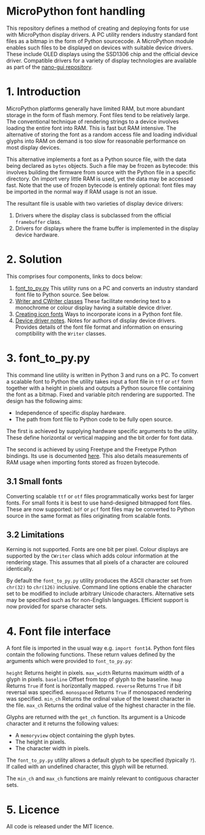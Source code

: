 # MicroPython font handling

This repository defines a method of creating and deploying fonts for use with
MicroPython display drivers. A PC utility renders industry standard font files
as a bitmap in the form of Python sourcecode. A MicroPython module enables such
files to be displayed on devices with suitable device drivers. These include
OLED displays using the SSD1306 chip and the official device driver. Compatible
drivers for a variety of display technologies are available as part of the
[nano-gui repository](https://github.com/peterhinch/micropython-nano-gui).

# 1. Introduction

MicroPython platforms generally have limited RAM, but more abundant storage in
the form of flash memory. Font files tend to be relatively large. The
conventional technique of rendering strings to a device involves loading the
entire font into RAM. This is fast but RAM intensive. The alternative of storing
the font as a random access file and loading individual glyphs into RAM on
demand is too slow for reasonable performance on most display devices.

This alternative implements a font as a Python source file, with the data being
declared as `bytes` objects. Such a file may be frozen as bytecode: this
involves building the firmware from source with the Python file in a specific
directory. On import very little RAM is used, yet the data may be accessed
fast. Note that the use of frozen bytecode is entirely optional: font files may
be imported in the normal way if RAM usage is not an issue.

The resultant file is usable with two varieties of display device drivers:

 1. Drivers where the display class is subclassed from the official
 `framebuffer` class.
 2. Drivers for displays where the frame buffer is implemented in the display
 device hardware.

# 2. Solution

This comprises four components, links to docs below:

 1. [font_to_py.py](./FONT_TO_PY.md) This utility runs on a PC and converts an
 industry standard font file to Python source. See below.
 2. [Writer and CWriter classes](./writer/WRITER.md) These facilitate rendering
 text to a monochrome or colour display having a suitable device driver.
 3. [Creating icon fonts](./icon_fonts/README.md) Ways to incorporate icons in
 a Python font file.
 4. [Device driver notes](./writer/DRIVERS.md). Notes for authors of display
 device drivers. Provides details of the font file format and information on
 ensuring comptibility with the `Writer` classes.

# 3. font_to_py.py

This command line utility is written in Python 3 and runs on a PC. To convert
a scalable font to Python the utility takes input a font file in `ttf` or `otf`
form together with a height in pixels and outputs a Python source file
containing the font as a bitmap. Fixed and variable pitch rendering are
supported. The design has the following aims:

 * Independence of specific display hardware.
 * The path from font file to Python code to be fully open source.

The first is achieved by supplying hardware specific arguments to the utility.
These define horizontal or vertical mapping and the bit order for font data.

The second is achieved by using Freetype and the Freetype Python bindings. Its
use is documented [here](./FONT_TO_PY.md). This also details measurements of
RAM usage when importing fonts stored as frozen bytecode.

## 3.1 Small fonts

Converting scalable `ttf` or `otf` files programmatically works best for larger
fonts. For small fonts it is best to use hand-designed bitmapped font files.
These are now supported: `bdf` or `pcf` font files may be converted to Python
source in the same format as files originating from scalable fonts.

## 3.2 Limitations

Kerning is not supported. Fonts are one bit per pixel. Colour displays are
supported by the `CWriter` class which adds colour information at the rendering
stage. This assumes that all pixels of a character are coloured identically.

By default the `font_to_py.py` utility produces the ASCII character set from
`chr(32)` to `chr(126)` inclusive. Command line options enable the character
set to be modified to include arbitrary Unicode characters. Alternative sets
may be specified such as for non-English languages. Efficient support is now
provided for sparse character sets.

# 4. Font file interface

A font file is imported in the usual way e.g. `import font14`. Python font
files contain the following functions. These return values defined by the
arguments which were provided to `font_to_py.py`:

`height` Returns height in pixels.
`max_width` Returns maximum width of a glyph in pixels.
`baseline` Offset from top of glyph to the baseline.
`hmap` Returns `True` if font is horizontally mapped.
`reverse` Returns `True` if bit reversal was specified.
`monospaced` Returns `True` if monospaced rendering was specified.
`min_ch` Returns the ordinal value of the lowest character in the file.
`max_ch` Returns the ordinal value of the highest character in the file.

Glyphs are returned with the `get_ch` function. Its argument is a Unicode
character and it returns the following values:

 * A `memoryview` object containing the glyph bytes.
 * The height in pixels.
 * The character width in pixels.

The `font_to_py.py` utility allows a default glyph to be specified (typically
`?`). If called with an undefined character, this glyph will be returned.

The `min_ch` and `max_ch` functions are mainly relevant to contiguous character
sets.

# 5. Licence

All code is released under the MIT licence.
